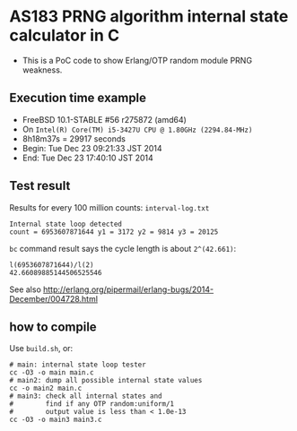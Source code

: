 # AS183 PRNG algorithm internal state calculator in C

* This is a PoC code to show Erlang/OTP random module PRNG weakness.

## Execution time example

* FreeBSD 10.1-STABLE #56 r275872 (amd64)
* On `Intel(R) Core(TM) i5-3427U CPU @ 1.80GHz (2294.84-MHz)`
* 8h18m37s = 29917 seconds
* Begin: Tue Dec 23 09:21:33 JST 2014
* End:   Tue Dec 23 17:40:10 JST 2014

## Test result

Results for every 100 million counts: `interval-log.txt`

```
Internal state loop detected
count = 6953607871644 y1 = 3172 y2 = 9814 y3 = 20125
```

`bc` command result says the cycle length is about `2^(42.661)`:

```
l(6953607871644)/l(2)
42.66089885144506525546
```

See also <http://erlang.org/pipermail/erlang-bugs/2014-December/004728.html>

## how to compile

Use `build.sh`, or:

```
# main: internal state loop tester
cc -O3 -o main main.c
# main2: dump all possible internal state values
cc -o main2 main.c
# main3: check all internal states and
#        find if any OTP random:uniform/1
#        output value is less than < 1.0e-13
cc -O3 -o main3 main3.c
```


